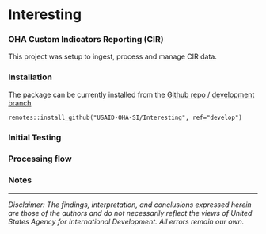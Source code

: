 
<!-- README.md is generated from README.Rmd. Please edit that file -->

# Interesting

<!-- badges: start -->
<!-- badges: end -->

### OHA Custom Indicators Reporting (CIR) 

This project was setup to ingest, process and manage CIR data.

### Installation

The package can be currently installed from the [Github repo / development branch](https://github.com/USAID-OHA-SI/Interesting/tree/develop)


```{r}
remotes::install_github("USAID-OHA-SI/Interesting", ref="develop")

```

### Initial Testing

### Processing flow

### Notes


<!-- ``` r -->
<!-- # install.packages("devtools") -->
<!-- devtools::install_github("USAID-OHA-SI/Interesting") -->
<!-- ``` -->
<!-- ## Example -->
<!-- This is a basic example which shows you how to solve a common problem: -->
<!-- ```{r example} -->
<!-- library(Interesting) -->
<!-- ## basic example code -->
<!-- ``` -->
<!-- What is special about using `README.Rmd` instead of just `README.md`? You can include R chunks like so: -->
<!-- ```{r cars} -->
<!-- summary(cars) -->
<!-- ``` -->
<!-- You'll still need to render `README.Rmd` regularly, to keep `README.md` up-to-date. `devtools::build_readme()` is handy for this. You could also use GitHub Actions to re-render `README.Rmd` every time you push. An example workflow can be found here: <https://github.com/r-lib/actions/tree/v1/examples>. -->
<!-- You can also embed plots, for example: -->
<!-- ```{r pressure, echo = FALSE} -->
<!-- plot(pressure) -->
<!-- ``` -->
<!-- In that case, don't forget to commit and push the resulting figure files, so they display on GitHub and CRAN. -->

---

*Disclaimer: The findings, interpretation, and conclusions expressed herein are those of the authors and do not necessarily reflect the views of United States Agency for International Development. All errors remain our own.*

